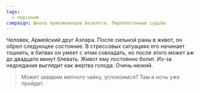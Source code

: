 ```yaml
---
tags:
  - персонаж
campaign: Школа приключенцев Безелота. Переплетенные судьбы
---
```


Человек, Армейский друг Аэлара. После сильной раны в живот, он обрел следующее состояние. В стрессовых ситуациях его начинает тошнить, в битвах он умеет с этим совладать, но после этого может аж до двадцати минут блевать. Живот ему постоянно болит. Из-за недоедания выглядит как жертва голода. Очень низкий.

> Может заварим мятного чайку, успокоимся? Там и ночь уже пройдет.